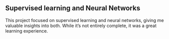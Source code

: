 ## Supervised learning and Neural Networks

This project focused on supervised learning and neural networks, giving me valuable insights into both. While it’s not entirely complete, it was a great learning experience.
